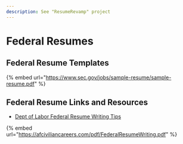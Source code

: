 ```yaml
---
description: See "ResumeRevamp" project
---
```


# Federal Resumes

## Federal Resume Templates

{% embed url="https://www.sec.gov/jobs/sample-resume/sample-resume.pdf" %}

## Federal Resume Links and Resources

* [Dept of Labor Federal Resume Writing Tips](https://www.dol.gov/general/jobs/tips-for-writing-a-federal-resume)

{% embed url="https://afciviliancareers.com/pdf/FederalResumeWriting.pdf" %}
